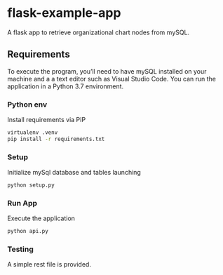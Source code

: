 # flask-example-app

A flask app to retrieve organizational chart nodes from mySQL.

## Requirements

To execute the program, you’ll need to have mySQL installed on your machine and a a text editor such as Visual Studio Code.
You can run the application in a Python 3.7 environment.

### Python env

Install requirements via PIP

```bash
virtualenv .venv
pip install -r requirements.txt
```

### Setup

Initialize mySql database and tables launching
```bash
python setup.py
```

### Run App

Execute the application

```bash
python api.py
```

### Testing

A simple rest file is provided.
